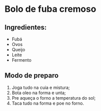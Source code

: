 # Bolo de fuba cremoso

## Ingredientes:

- Fubá
- Ovos
- Queijo
- Leite
- Fermento

## Modo de preparo

1. Joga tudo na cuia e mistura;
2. Bota oleo na forma e unta;
3. Pre aqueça o forno a temperatura do sol;
4. Taca tudo na forma e poe no forno.
